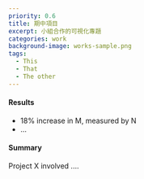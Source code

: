 ```yaml
---
priority: 0.6
title: 期中項目
excerpt: 小組合作的可視化專題
categories: work
background-image: works-sample.png
tags:
  - This
  - That
  - The other
---
```


#### Results

- 18% increase in M, measured by N
- ...

#### Summary

Project X involved ....
